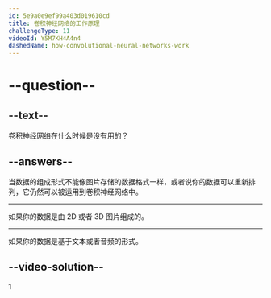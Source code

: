 ```yaml
---
id: 5e9a0e9ef99a403d019610cd
title: 卷积神经网络的工作原理
challengeType: 11
videoId: Y5M7KH4A4n4
dashedName: how-convolutional-neural-networks-work
---
```


# --question--

## --text--

卷积神经网络在什么时候是没有用的？

## --answers--

当数据的组成形式不能像图片存储的数据格式一样，或者说你的数据可以重新排列，它仍然可以被运用到卷积神经网络中。

---

如果你的数据是由 2D 或者 3D 图片组成的。

---

如果你的数据是基于文本或者音频的形式。

## --video-solution--

1

